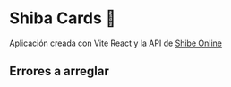 # Shiba Cards :dog:

Aplicación creada con Vite React y la API de [Shibe Online](https://shibe.online)

## Errores a arreglar
